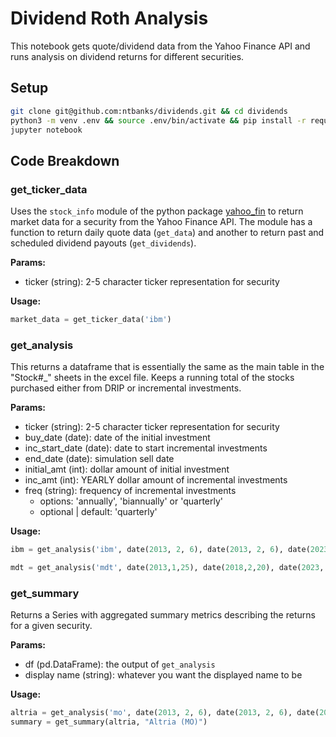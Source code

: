 # Dividend Roth Analysis
This notebook gets quote/dividend data from the Yahoo Finance API and runs analysis on dividend returns for different securities.

## Setup
```sh
git clone git@github.com:ntbanks/dividends.git && cd dividends
python3 -m venv .env && source .env/bin/activate && pip install -r requirements.txt
jupyter notebook
```

## Code Breakdown

### get_ticker_data
Uses the `stock_info` module of the python package [yahoo_fin](https://theautomatic.net/yahoo_fin-documentation/) to return market data for a security from the Yahoo Finance API. The module has a function to return daily quote data (`get_data`) and another to return past and scheduled dividend payouts (`get_dividends`). 

**Params:**
- ticker (string): 2-5 character ticker representation for security

**Usage:**
```python
market_data = get_ticker_data('ibm')
```

### get_analysis
This returns a dataframe that is essentially the same as the main table in the "Stock#_" sheets in the excel file. Keeps a running total of the stocks purchased either from DRIP or incremental investments. 

**Params:**
- ticker (string): 2-5 character ticker representation for security
- buy_date (date): date of the initial investment
- inc_start_date (date): date to start incremental investments
- end_date (date): simulation sell date
- initial_amt (int): dollar amount of initial investment
- inc_amt (int): YEARLY dollar amount of incremental investments
- freq (string): frequency of incremental investments
  - options: 'annually', 'biannually' or 'quarterly'
  - optional | default: 'quarterly'

**Usage:**

```python
ibm = get_analysis('ibm', date(2013, 2, 6), date(2013, 2, 6), date(2023, 1, 26),  5000, 6000, 'annually')

mdt = get_analysis('mdt', date(2013,1,25), date(2018,2,20), date(2023, 8, 11), 15000, 6000)
```

### get_summary
Returns a Series with aggregated summary metrics describing the returns for a given security. 

**Params:**
- df (pd.DataFrame): the output of `get_analysis`
- display name (string): whatever you want the displayed name to be

**Usage:**
```python
altria = get_analysis('mo', date(2013, 2, 6), date(2013, 2, 6), date(2023, 1, 26),  5000, 6000, 'annually')
summary = get_summary(altria, "Altria (MO)")
```
